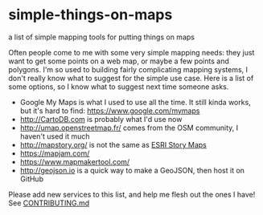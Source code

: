 # simple-things-on-maps
a list of simple mapping tools for putting things on maps

Often people come to me with some very simple mapping needs: they just want to get some points on a web map, or maybe a few points and polygons. I'm so used to building fairly complicating mapping systems, I don't really know what to suggest for the simple use case. Here is a list of some options, so I know what to suggest next time someone asks.

* Google My Maps is what I used to use all the time. It still kinda works, but it's hard to find: https://www.google.com/mymaps
* http://CartoDB.com is probably what I'd use now
* http://umap.openstreetmap.fr/ comes from the OSM community, I haven't used it much
* http://mapstory.org/ is not the same as [ESRI Story Maps](storymaps.arcgis.com)
* https://mapjam.com/
* https://www.mapmakertool.com/
* http://geojson.io is a quick way to make a GeoJSON, then host it on GitHub

Please add new services to this list, and help me flesh out the ones I have! See [CONTRIBUTING.md](CONTRIBUTING.md)
